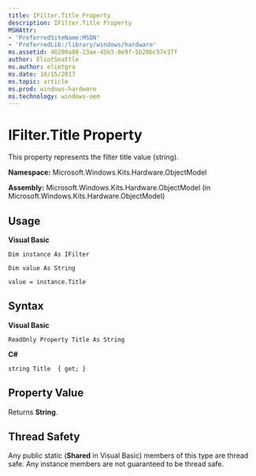 ```yaml
---
title: IFilter.Title Property
description: IFilter.Title Property
MSHAttr:
- 'PreferredSiteName:MSDN'
- 'PreferredLib:/library/windows/hardware'
ms.assetid: 46200a88-23ae-45b3-8e9f-5b28bc57e37f
author: EliotSeattle
ms.author: eliotgra
ms.date: 10/15/2017
ms.topic: article
ms.prod: windows-hardware
ms.technology: windows-oem
---
```


# IFilter.Title Property


This property represents the filter title value (string).

**Namespace:** Microsoft.Windows.Kits.Hardware.ObjectModel

**Assembly:** Microsoft.Windows.Kits.Hardware.ObjectModel (in Microsoft.Windows.Kits.Hardware.ObjectModel)

## <span id="Usage"></span><span id="usage"></span><span id="USAGE"></span>Usage


**Visual Basic**

`Dim instance As IFilter`

`Dim value As String`

`value = instance.Title`

## <span id="Syntax"></span><span id="syntax"></span><span id="SYNTAX"></span>Syntax


**Visual Basic**

`ReadOnly Property Title As String`

**C#**

`string Title  { get; }`

## <span id="Property_Value"></span><span id="property_value"></span><span id="PROPERTY_VALUE"></span>Property Value


Returns **String**.

## <span id="Thread_Safety"></span><span id="thread_safety"></span><span id="THREAD_SAFETY"></span>Thread Safety


Any public static (**Shared** in Visual Basic) members of this type are thread safe. Any instance members are not guaranteed to be thread safe.

 

 






